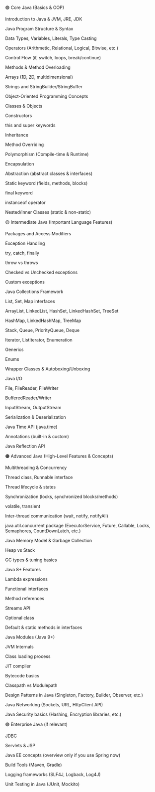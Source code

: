 🟢 Core Java (Basics & OOP)

Introduction to Java & JVM, JRE, JDK

Java Program Structure & Syntax

Data Types, Variables, Literals, Type Casting

Operators (Arithmetic, Relational, Logical, Bitwise, etc.)

Control Flow (if, switch, loops, break/continue)

Methods & Method Overloading

Arrays (1D, 2D, multidimensional)

Strings and StringBuilder/StringBuffer

Object-Oriented Programming Concepts

Classes & Objects

Constructors

this and super keywords

Inheritance

Method Overriding

Polymorphism (Compile-time & Runtime)

Encapsulation

Abstraction (abstract classes & interfaces)

Static keyword (fields, methods, blocks)

final keyword

instanceof operator

Nested/Inner Classes (static & non-static)

🟡 Intermediate Java (Important Language Features)

Packages and Access Modifiers

Exception Handling

try, catch, finally

throw vs throws

Checked vs Unchecked exceptions

Custom exceptions

Java Collections Framework

List, Set, Map interfaces

ArrayList, LinkedList, HashSet, LinkedHashSet, TreeSet

HashMap, LinkedHashMap, TreeMap

Stack, Queue, PriorityQueue, Deque

Iterator, ListIterator, Enumeration

Generics

Enums

Wrapper Classes & Autoboxing/Unboxing

Java I/O

File, FileReader, FileWriter

BufferedReader/Writer

InputStream, OutputStream

Serialization & Deserialization

Java Time API (java.time)

Annotations (built-in & custom)

Java Reflection API

🟠 Advanced Java (High-Level Features & Concepts)

Multithreading & Concurrency

Thread class, Runnable interface

Thread lifecycle & states

Synchronization (locks, synchronized blocks/methods)

volatile, transient

Inter-thread communication (wait, notify, notifyAll)

java.util.concurrent package (ExecutorService, Future, Callable, Locks, Semaphores, CountDownLatch, etc.)

Java Memory Model & Garbage Collection

Heap vs Stack

GC types & tuning basics

Java 8+ Features

Lambda expressions

Functional interfaces

Method references

Streams API

Optional class

Default & static methods in interfaces

Java Modules (Java 9+)

JVM Internals

Class loading process

JIT compiler

Bytecode basics

Classpath vs Modulepath

Design Patterns in Java (Singleton, Factory, Builder, Observer, etc.)

Java Networking (Sockets, URL, HttpClient API)

Java Security basics (Hashing, Encryption libraries, etc.)

🟣 Enterprise Java (if relevant)

JDBC

Servlets & JSP

Java EE concepts (overview only if you use Spring now)

Build Tools (Maven, Gradle)

Logging frameworks (SLF4J, Logback, Log4J)

Unit Testing in Java (JUnit, Mockito)
